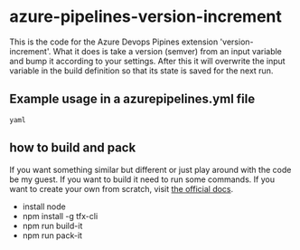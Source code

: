 # azure-pipelines-version-increment
This is the code for the Azure Devops Pipines extension 'version-increment'. What it does is take a version (semver) from an input variable and bump it according to your settings. After this it will overwrite the input variable in the build definition so that its state is saved for the next run.

## Example usage in a azurepipelines.yml file

```
yaml
```


## how to build and pack
If you want something similar but different or just play around with the code be my guest. If you want to build it need to run some commands.
If you want to create your own from scratch, visit [the official docs](https://docs.microsoft.com/en-us/azure/devops/extend/get-started/node?view=azure-devops).

* install node
* npm install -g tfx-cli 
* npm run build-it
* npm run pack-it